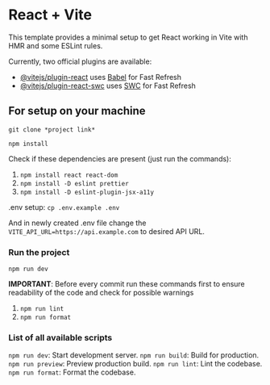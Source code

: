 # React + Vite

This template provides a minimal setup to get React working in Vite with HMR and some ESLint rules.

Currently, two official plugins are available:

- [@vitejs/plugin-react](https://github.com/vitejs/vite-plugin-react/blob/main/packages/plugin-react/README.md) uses [Babel](https://babeljs.io/) for Fast Refresh
- [@vitejs/plugin-react-swc](https://github.com/vitejs/vite-plugin-react-swc) uses [SWC](https://swc.rs/) for Fast Refresh

## For setup on your machine

`git clone *project link*`

`npm install`

Check if these dependencies are present (just run the commands):

1. `npm install react react-dom`
2. `npm install -D eslint prettier`
3. `npm install -D eslint-plugin-jsx-a11y`

.env setup:
`cp .env.example .env`

And in newly created .env file change the `VITE_API_URL=https://api.example.com` to desired API URL.

### Run the project

`npm run dev`

**IMPORTANT**: Before every commit run these commands first to ensure readability of the code and check for possible warnings

1. `npm run lint`
2. `npm run format`

### List of all available scripts

`npm run dev`: Start development server.
`npm run build`: Build for production.
`npm run preview`: Preview production build.
`npm run lint`: Lint the codebase.
`npm run format`: Format the codebase.
